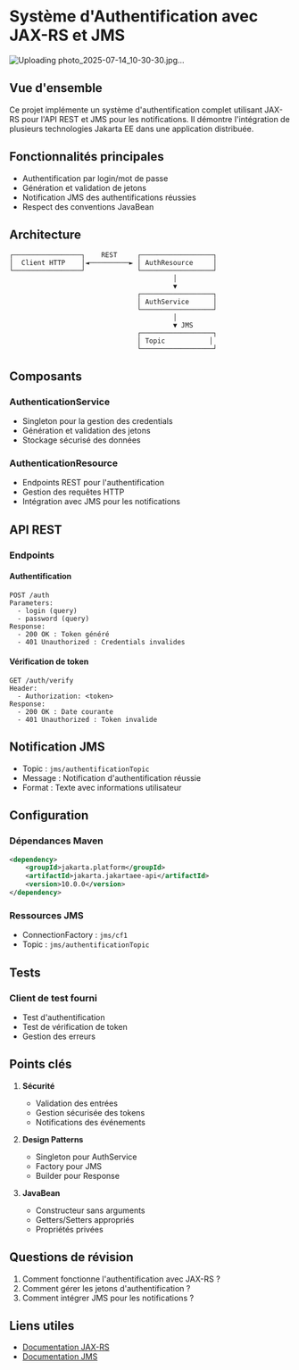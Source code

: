 # Système d'Authentification avec JAX-RS et JMS
![Uploading photo_2025-07-14_10-30-30.jpg…]()

## Vue d'ensemble

Ce projet implémente un système d'authentification complet utilisant JAX-RS pour l'API REST et JMS pour les notifications. Il démontre l'intégration de plusieurs technologies Jakarta EE dans une application distribuée.

## Fonctionnalités principales

- Authentification par login/mot de passe
- Génération et validation de jetons
- Notification JMS des authentifications réussies
- Respect des conventions JavaBean

## Architecture

```
┌─────────────────┐    REST     ┌──────────────────┐
│  Client HTTP    │◄──────────► │ AuthResource     │
└─────────────────┘             └──────────────────┘
                                         │
                                         ▼
                                ┌──────────────────┐
                                │ AuthService      │
                                └──────────────────┘
                                         │
                                         ▼ JMS
                                ┌──────────────────┐
                                │ Topic           │
                                └──────────────────┘
```

## Composants

### AuthenticationService
- Singleton pour la gestion des credentials
- Génération et validation des jetons
- Stockage sécurisé des données

### AuthenticationResource
- Endpoints REST pour l'authentification
- Gestion des requêtes HTTP
- Intégration avec JMS pour les notifications

## API REST

### Endpoints

#### Authentification
```
POST /auth
Parameters:
  - login (query)
  - password (query)
Response:
  - 200 OK : Token généré
  - 401 Unauthorized : Credentials invalides
```

#### Vérification de token
```
GET /auth/verify
Header:
  - Authorization: <token>
Response:
  - 200 OK : Date courante
  - 401 Unauthorized : Token invalide
```

## Notification JMS

- Topic : `jms/authentificationTopic`
- Message : Notification d'authentification réussie
- Format : Texte avec informations utilisateur

## Configuration

### Dépendances Maven
```xml
<dependency>
    <groupId>jakarta.platform</groupId>
    <artifactId>jakarta.jakartaee-api</artifactId>
    <version>10.0.0</version>
</dependency>
```

### Ressources JMS
- ConnectionFactory : `jms/cf1`
- Topic : `jms/authentificationTopic`

## Tests

### Client de test fourni
- Test d'authentification
- Test de vérification de token
- Gestion des erreurs

## Points clés

1. **Sécurité**
   - Validation des entrées
   - Gestion sécurisée des tokens
   - Notifications des événements

2. **Design Patterns**
   - Singleton pour AuthService
   - Factory pour JMS
   - Builder pour Response

3. **JavaBean**
   - Constructeur sans arguments
   - Getters/Setters appropriés
   - Propriétés privées

## Questions de révision

1. Comment fonctionne l'authentification avec JAX-RS ?
2. Comment gérer les jetons d'authentification ?
3. Comment intégrer JMS pour les notifications ?

## Liens utiles

- [Documentation JAX-RS](https://jakarta.ee/specifications/restful-ws/)
- [Documentation JMS](https://jakarta.ee/specifications/messaging/) 
